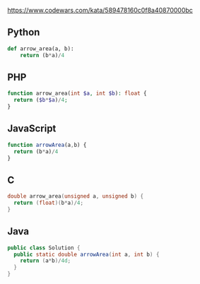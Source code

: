 https://www.codewars.com/kata/589478160c0f8a40870000bc

## Python
```python
def arrow_area(a, b):
    return (b*a)/4
```

## PHP
```php
function arrow_area(int $a, int $b): float {
  return ($b*$a)/4;
}
```

## JavaScript
```js
function arrowArea(a,b) {
  return (b*a)/4
}
```

## C
```c
double arrow_area(unsigned a, unsigned b) {
  return (float)(b*a)/4;
}
```

## Java
```java
public class Solution {
  public static double arrowArea(int a, int b) {
    return (a*b)/4d;
  }
}
```
